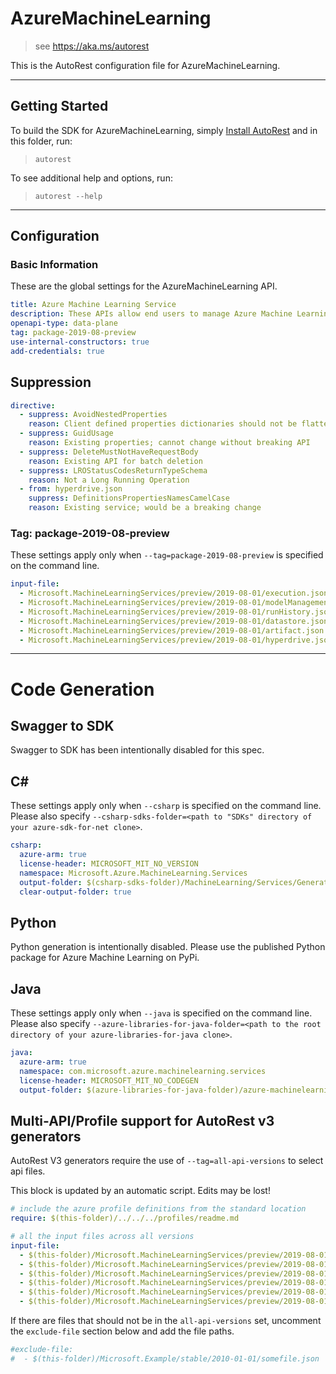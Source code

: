 # AzureMachineLearning

> see https://aka.ms/autorest

This is the AutoRest configuration file for AzureMachineLearning.

---
## Getting Started
To build the SDK for AzureMachineLearning, simply [Install AutoRest](https://aka.ms/autorest/install) and in this folder, run:

> `autorest`

To see additional help and options, run:

> `autorest --help`
---

## Configuration



### Basic Information
These are the global settings for the AzureMachineLearning API.

``` yaml
title: Azure Machine Learning Service
description: These APIs allow end users to manage Azure Machine Learning Services.
openapi-type: data-plane
tag: package-2019-08-preview
use-internal-constructors: true
add-credentials: true
```

## Suppression

``` yaml
directive:
  - suppress: AvoidNestedProperties
    reason: Client defined properties dictionaries should not be flattened.
  - suppress: GuidUsage
    reason: Existing properties; cannot change without breaking API
  - suppress: DeleteMustNotHaveRequestBody
    reason: Existing API for batch deletion
  - suppress: LROStatusCodesReturnTypeSchema
    reason: Not a Long Running Operation
  - from: hyperdrive.json
    suppress: DefinitionsPropertiesNamesCamelCase
    reason: Existing service; would be a breaking change
```

### Tag: package-2019-08-preview

These settings apply only when `--tag=package-2019-08-preview` is specified on the command line.

``` yaml $(tag) == 'package-2019-08-preview'
input-file:
  - Microsoft.MachineLearningServices/preview/2019-08-01/execution.json
  - Microsoft.MachineLearningServices/preview/2019-08-01/modelManagement.json
  - Microsoft.MachineLearningServices/preview/2019-08-01/runHistory.json
  - Microsoft.MachineLearningServices/preview/2019-08-01/datastore.json
  - Microsoft.MachineLearningServices/preview/2019-08-01/artifact.json
  - Microsoft.MachineLearningServices/preview/2019-08-01/hyperdrive.json
```


---
# Code Generation


## Swagger to SDK

Swagger to SDK has been intentionally disabled for this spec.

## C#

These settings apply only when `--csharp` is specified on the command line.
Please also specify `--csharp-sdks-folder=<path to "SDKs" directory of your azure-sdk-for-net clone>`.

``` yaml $(csharp)
csharp:
  azure-arm: true
  license-header: MICROSOFT_MIT_NO_VERSION
  namespace: Microsoft.Azure.MachineLearning.Services
  output-folder: $(csharp-sdks-folder)/MachineLearning/Services/Generated
  clear-output-folder: true
```


## Python

Python generation is intentionally disabled.  Please use the published Python package for Azure Machine Learning on PyPi.


## Java

These settings apply only when `--java` is specified on the command line.
Please also specify `--azure-libraries-for-java-folder=<path to the root directory of your azure-libraries-for-java clone>`.

``` yaml $(java)
java:
  azure-arm: true
  namespace: com.microsoft.azure.machinelearning.services
  license-header: MICROSOFT_MIT_NO_CODEGEN
  output-folder: $(azure-libraries-for-java-folder)/azure-machinelearning-services
```

## Multi-API/Profile support for AutoRest v3 generators 

AutoRest V3 generators require the use of `--tag=all-api-versions` to select api files.

This block is updated by an automatic script. Edits may be lost!

``` yaml $(tag) == 'all-api-versions' /* autogenerated */
# include the azure profile definitions from the standard location
require: $(this-folder)/../../../profiles/readme.md

# all the input files across all versions
input-file:
  - $(this-folder)/Microsoft.MachineLearningServices/preview/2019-08-01/execution.json
  - $(this-folder)/Microsoft.MachineLearningServices/preview/2019-08-01/modelManagement.json
  - $(this-folder)/Microsoft.MachineLearningServices/preview/2019-08-01/runHistory.json
  - $(this-folder)/Microsoft.MachineLearningServices/preview/2019-08-01/datastore.json
  - $(this-folder)/Microsoft.MachineLearningServices/preview/2019-08-01/artifact.json
  - $(this-folder)/Microsoft.MachineLearningServices/preview/2019-08-01/hyperdrive.json

```

If there are files that should not be in the `all-api-versions` set, 
uncomment the  `exclude-file` section below and add the file paths.

``` yaml $(tag) == 'all-api-versions'
#exclude-file: 
#  - $(this-folder)/Microsoft.Example/stable/2010-01-01/somefile.json
```

